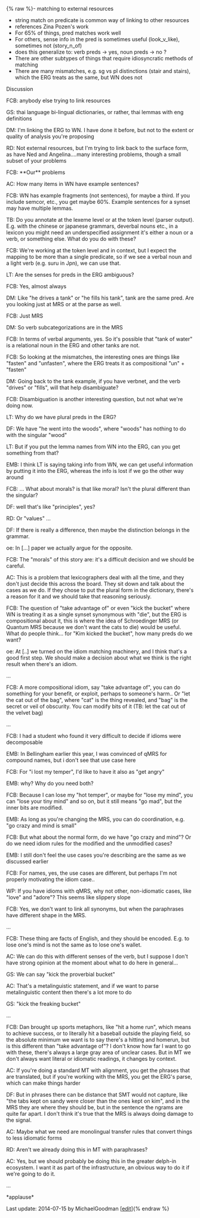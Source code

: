 {% raw %}- matching to external resources
  - string match on predicate is common way of linking to other
resources
  - references Zina Pozen's work
  - For 65% of things, pred matches work well
  - For others, sense info in the pred is sometimes useful
(look\_v\_like), sometimes not (story\_n\_of)
  - does this generalize to: verb preds -&gt; yes, noun preds -&gt;
no ?
  - There are other subtypes of things that require idiosyncratic
methods of matching
  - There are many mismatches, e.g. sg vs pl distinctions (stair and
stairs), which the ERG treats as the same, but WN does not

Discussion

FCB: anybody else trying to link resources

GS: thai language bi-lingual dictionaries, or rather, thai lemmas with
eng definitions

DM: I'm linking the ERG to WN. I have done it before, but not to the
extent or quality of analysis you're proposing

RD: Not external resources, but I'm trying to link back to the surface
form, as have Ned and Angelina....many interesting problems, though a
small subset of your problems

FCB: \*\*Our\*\* problems

AC: How many items in WN have example sentences?

FCB: WN has example fragments (not sentences), for maybe a third. If you
include semcor, etc., you get maybe 60%. Example sentences for a synset
may have multiple lemmas.

TB: Do you annotate at the lexeme level or at the token level (parser
output). E.g. with the chinese or japanese grammars, deverbal nouns
etc., in a lexicon you might need an underspecified assignment it's
either a noun or a verb, or something else. What do you do with these?

FCB: We're working at the token level and in context, but I expect the
mapping to be more than a single predicate, so if we see a verbal noun
and a light verb (e.g. suru in Jpn), we can use that.

LT: Are the senses for preds in the ERG ambiguous?

FCB: Yes, almost always

DM: Like "he drives a tank" or "he fills his tank", tank are the same
pred. Are you looking just at MRS or at the parse as well.

FCB: Just MRS

DM: So verb subcategorizations are in the MRS

FCB: In terms of verbal arguments, yes. So it's possible that "tank of
water" is a relational noun in the ERG and other tanks are not.

FCB: So looking at the mismatches, the interesting ones are things like
"fasten" and "unfasten", where the ERG treats it as compositional "un" +
"fasten"

DM: Going back to the tank example, if you have verbnet, and the verb
"drives" or "fills", will that help disambiguate?

FCB: Disambiguation is another interesting question, but not what we're
doing now.

LT: Why do we have plural preds in the ERG?

DF: We have "he went into the woods", where "woods" has nothing to do
with the singular "wood"

LT: But if you put the lemma names from WN into the ERG, can you get
something from that?

EMB: I think LT is saying taking info from WN, we can get useful
information by putting it into the ERG, whereas the info is lost if we
go the other way around

FCB: ... What about morals? is that like moral? Isn't the plural
different than the singular?

DF: well that's like "principles", yes?

RD: Or "values" ...

DF: If there is really a difference, then maybe the distinction belongs
in the grammar.

oe: In \[...\] paper we actually argue for the opposite.

FCB: The "morals" of this story are: it's a difficult decision and we
should be careful.

AC: This is a problem that lexicographers deal with all the time, and
they don't just decide this across the board. They sit down and talk
about the cases as we do. If they chose to put the plural form in the
dictionary, there's a reason for it and we should take that reasoning
seriously.

FCB: The question of "take advantage of" or even "kick the bucket" where
WN is treating it as a single synset synonymous with "die", but the ERG
is compositional about it, this is where the idea of Schroedinger MRS
(or Quantum MRS because we don't want the cats to die) would be useful.
What do people think... for "Kim kicked the bucket", how many preds do
we want?

oe: At \[..\] we turned on the idiom matching machinery, and I think
that's a good first step. We should make a decision about what we think
is the right result when there's an idiom.

...

FCB: A more compositional idiom, say "take advantage of", you can do
something for your benefit, or exploit, perhaps to someone's harm.. Or
"let the cat out of the bag", where "cat" is the thing revealed, and
"bag" is the secret or veil of obscurity. You can modify bits of it (TB:
let the cat out of the velvet bag)

...

FCB: I had a student who found it very difficult to decide if idioms
were decomposable

EMB: In Bellingham earlier this year, I was convinced of qMRS for
compound names, but i don't see that use case here

FCB: For "i lost my temper", I'd like to have it also as "get angry"

EMB: why? Why do you need both?

FCB: Because I can lose my "hot temper", or maybe for "lose my mind",
you can "lose your tiny mind" and so on, but it still means "go mad",
but the inner bits are modified.

EMB: As long as you're changing the MRS, you can do coordination, e.g.
"go crazy and mind is small"

FCB: But what about the normal form, do we have "go crazy and mind"? Or
do we need idiom rules for the modified and the unmodified cases?

EMB: I still don't feel the use cases you're describing are the same as
we discussed earlier

FCB: For names, yes, the use cases are different, but perhaps I'm not
properly motivating the idiom case..

WP: If you have idioms with qMRS, why not other, non-idiomatic cases,
like "love" and "adore"? This seems like slippery slope

FCB: Yes, we don't want to link all synonyms, but when the paraphrases
have different shape in the MRS.

...

FCB: These thing are facts of English, and they should be encoded. E.g.
to lose one's mind is not the same as to lose one's wallet.

AC: We can do this with different senses of the verb, but I suppose I
don't have strong opinion at the moment about what to do here in
general...

GS: We can say "kick the proverbial bucket"

AC: That's a metalinguistic statement, and if we want to parse
metalinguistic content then there's a lot more to do

GS: "kick the freaking bucket"

...

FCB: Dan brought up sports metaphors, like "hit a home run", which means
to achieve success, or to literally hit a baseball outside the playing
field, so the absolute minimum we want is to say there's a hitting and
homerun, but is this different than "take advantage of"? I don't know
how far I want to go with these, there's always a large gray area of
unclear cases. But in MT we don't always want literal or idiomatic
readings, it changes by context.

AC: If you're doing a standard MT with alignment, you get the phrases
that are translated, but if you're working with the MRS, you get the
ERG's parse, which can make things harder

DF: But in phrases there can be distance that SMT would not capture,
like "the tabs kept on sandy were closer than the ones kept on kim", and
in the MRS they are where they should be, but in the sentence the ngrams
are quite far apart. I don't think it's true that the MRS is always
doing damage to the signal.

AC: Maybe what we need are monolingual transfer rules that convert
things to less idiomatic forms

RD: Aren't we already doing this in MT with paraphrases?

AC: Yes, but we should probably be doing this in the greater delph-in
ecosystem. I want it as part of the infrastructure, an obvious way to do
it if we're going to do it.

...

\*applause\*

Last update: 2014-07-15 by MichaelGoodman [[edit](https://github.com/delph-in/docs/wiki/TomarConnectingToExternalResources/_edit)]{% endraw %}